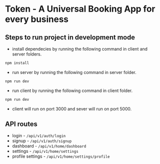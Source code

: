 # Token - A Universal Booking App for every business

## Steps to run project in development mode
- install dependecies by running the following command in client and server folders.

```bash
npm install
```

- run server by running the following command in server folder.

```bash
npm run dev
```

- run client by running the following command in client folder.

```bash
npm run dev
```

- client will run on port 3000 and sever will run on port 5000.

## API routes

- login - ``` /api/v1/auth/login ```
- signup - ``` /api/v1/auth/signup ```
- dashboard - ``` /api/v1/home/dashboard ```
- settings - ``` /api/v1/home/settings ```
- profile settings - ``` /api/v1/home/settings/profile ```
